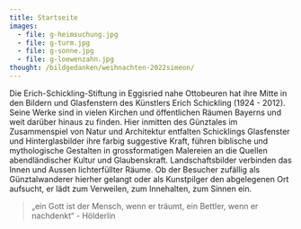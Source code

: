 ```yaml
---
title: Startseite
images:
  - file: g-heimsuchung.jpg
  - file: g-turm.jpg
  - file: g-sonne.jpg
  - file: g-loewenzahn.jpg
thought: /bildgedanken/weihnachten-2022simeon/
---
```


Die Erich-Schickling-Stiftung in Eggisried nahe Ottobeuren hat ihre Mitte in den Bildern und Glasfenstern des Künstlers Erich Schickling (1924 - 2012). Seine Werke sind in vielen Kirchen und öffentlichen Räumen Bayerns und weit darüber hinaus zu finden. Hier inmitten des Günztales im Zusammenspiel von Natur und Architektur entfalten Schicklings Glasfenster und Hinterglasbilder ihre farbig suggestive Kraft, führen biblische und mythologische Gestalten in grossformatigen Malereien an die Quellen abendländischer Kultur und Glaubenskraft. Landschaftsbilder verbinden das Innen und Aussen lichterfüllter Räume. Ob der Besucher zufällig als Günztalwanderer hierher gelangt oder als Kunstpilger den abgelegenen Ort aufsucht, er lädt zum Verweilen, zum Innehalten, zum Sinnen ein.

> „ein Gott ist der Mensch, wenn er träumt, ein Bettler, wenn er nachdenkt“ - Hölderlin
